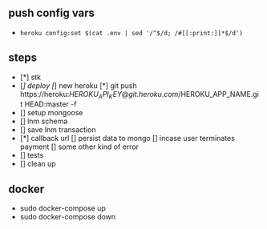 ## push config vars

- `heroku config:set $(cat .env | sed '/^$/d; /#[[:print:]]*$/d')`

## steps

- [*] stk
- [*] deploy
  [*] new heroku
  [*] git push https://heroku:$HEROKU_API_KEY@git.heroku.com/$HEROKU_APP_NAME.git HEAD:master -f
- [] setup mongoose
- [] lnm schema
- [] save lnm transaction
- [*] callback url
  [] persist data to mongo
  [] incase user terminates payment
  [] some other kind of error
- [] tests
- [] clean up


## docker

* sudo docker-compose up
* sudo docker-compose down